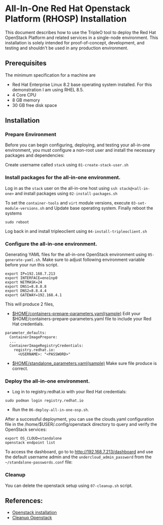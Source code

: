 
# All-In-One Red Hat Openstack Platform (RHOSP) Installation
This document describes how to use the TripleO tool to deploy the Red Hat OpenStack Platform and related services in a single-node environment.
This installation is solely intended for proof-of-concept, development, and testing and shouldn't be used in any production environment.


## Prerequisites
The minimum specification for a machine are

- Red Hat Enterprise Linux 8.2 base operating system installed. For this demonstration I am using RHEL 8.5.
- 4 Core CPU
- 8 GB memory
- 30 GB free disk space

## Installation

### Prepare Environment
Before you can begin configuring, deploying, and testing your all-in-one environment, you must configure a non-root user and install the necessary packages and dependencies:

Create username called `stack` using `01-create-stack-user.sh`

### Install packages for the all-in-one environment.
Log in as the `stack` user on the all-in-one host using `ssh stack@<all-in-one>` and install packages using `02-install-packages.sh`

To set the `container-tools` and `virt` module versions, execute `03-set-module-versions.sh` and Update base operating system. Finally reboot the systems
```
sudo reboot
```

Log back in and install tripleoclient using `04-install-tripleoclient.sh`

### Configure the all-in-one environment.
Generating YAML files for the all-in-one OpenStack environment using `05-generate-yaml.sh`. Make sure to adjust following environment variable before your run this script.

```
export IP=192.168.7.213
export INTERFACE=eno1np0
export NETMASK=24
export DNS1=8.8.8.8
export DNS2=8.8.4.4
export GATEWAY=192.168.4.1
```

This will produce 2 files,
- [$HOME/containers-prepare-parameters.yaml(sample)](containers-prepare-parameters.yaml)
Edit your $HOME/containers-prepare-parameters.yaml file to include your Red Hat credentials. 

```
parameter_defaults:
  ContainerImagePrepare:
  ...
  ContainerImageRegistryCredentials:
    registry.redhat.io:
      <USERNAME>: "<PASSWORD>"
```

- [$HOME/standalone_parameters.yaml(sample)](standalone_parameters.yaml)
Make sure file produce is correct.

### Deploy the all-in-one environment.
- Log in to registry.redhat.io with your Red Hat credentials:
```
sudo podman login registry.redhat.io
```

- Run the `06-deploy-all-in-one-osp.sh`. 

After a successful deployment, you can use the clouds.yaml configuration file in the /home/$USER/.config/openstack directory to query and verify the OpenStack services:

```
export OS_CLOUD=standalone
openstack endpoint list
```

To access the dashboard, go to to http://192.168.7.213/dashboard and use the default username admin and the `undercloud_admin_password` from the `~/standalone-passwords.conf` file:


### Cleanup
You can delete the openstack setup using `07-cleanup.sh` script.

## References:

- [Openstack installation](https://access.redhat.com/documentation/en-us/red_hat_openstack_platform/16.2/html/standalone_deployment_guide/all-in-one-openstack-installation)
- [Cleanup Openstack](https://www.redhat.com/sysadmin/tripleo-standalone-system)
